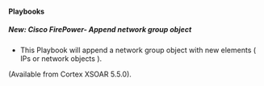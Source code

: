 
#### Playbooks
##### New: Cisco FirePower- Append network group object
- This Playbook will append a network group object with new elements ( IPs or network objects ). 


(Available from Cortex XSOAR 5.5.0).

